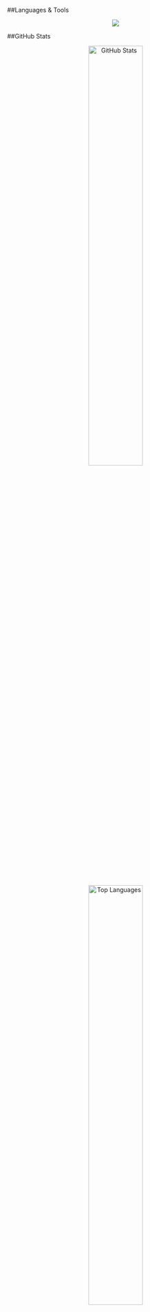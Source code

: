 ##Languages & Tools
<p align="center">
  <a href="https://skillicons.dev">
    <img src="https://skillicons.dev/icons?i=c,cpp,cs,dotnet,py,django,postgres,ts,angular,docker,nginx,linux,bash,vim,vscode,git,github,postman,matlab" />
  </a>
</p>

##GitHub Stats
<p align="center">
  <!-- Stats -->
  <img height="50%" width="auto" src="https://github-readme-stats.vercel.app/api?username=freesca&s&count_private=true&theme=graywhite&hide_border=true&hide=issues,contribs&bg_color=00000000" alt="GitHub Stats"/>

  <!-- Most Used Languages -->
  <img height="50%" width="auto" src="https://github-readme-stats.vercel.app/api/top-langs/?username=freesca&layout=compact&hide_border=true&theme=graywhite&langs_count=6&hide=jupyter%20notebook,tex,css,php" alt="Top Languages"/>
</p>

##42 Progress
<p align="center">
  <!-- Mostra il tuo badge/stats 42 -->
  <a href="https://github.com/oakoudad/badge42"><img src="https://badge.mediaplus.ma/starryblue/fdonati?1337Badge=off&UM6P=off" alt="fdonati's 42 stats" /></a>
</p>





